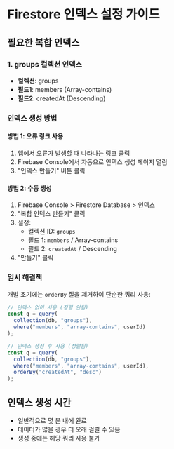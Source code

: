 # Firestore 인덱스 설정 가이드

## 필요한 복합 인덱스

### 1. groups 컬렉션 인덱스
- **컬렉션**: groups
- **필드1**: members (Array-contains)
- **필드2**: createdAt (Descending)

### 인덱스 생성 방법

#### 방법 1: 오류 링크 사용
1. 앱에서 오류가 발생할 때 나타나는 링크 클릭
2. Firebase Console에서 자동으로 인덱스 생성 페이지 열림
3. "인덱스 만들기" 버튼 클릭

#### 방법 2: 수동 생성
1. Firebase Console > Firestore Database > 인덱스
2. "복합 인덱스 만들기" 클릭
3. 설정:
   - 컬렉션 ID: `groups`
   - 필드 1: `members` / Array-contains
   - 필드 2: `createdAt` / Descending
4. "만들기" 클릭

### 임시 해결책
개발 초기에는 `orderBy` 절을 제거하여 단순한 쿼리 사용:
```javascript
// 인덱스 없이 사용 (정렬 안됨)
const q = query(
  collection(db, "groups"),
  where("members", "array-contains", userId)
);

// 인덱스 생성 후 사용 (정렬됨)
const q = query(
  collection(db, "groups"),
  where("members", "array-contains", userId),
  orderBy("createdAt", "desc")
);
```

## 인덱스 생성 시간
- 일반적으로 몇 분 내에 완료
- 데이터가 많을 경우 더 오래 걸릴 수 있음
- 생성 중에는 해당 쿼리 사용 불가

